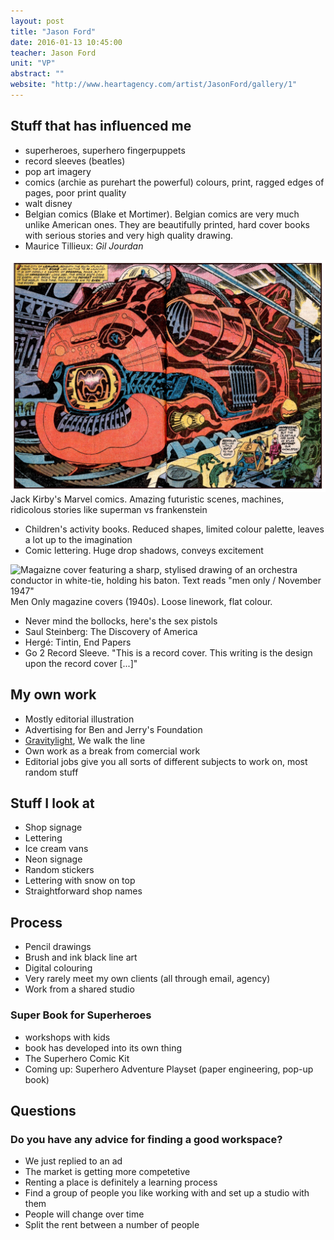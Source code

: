 ```yaml
---
layout: post
title: "Jason Ford"
date: 2016-01-13 10:45:00
teacher: Jason Ford
unit: "VP"
abstract: ""
website: "http://www.heartagency.com/artist/JasonFord/gallery/1"
---
```


## Stuff that has influenced me

- superheroes, superhero fingerpuppets
- record sleeves (beatles)
- pop art imagery
- comics (archie as purehart the powerful) colours, print, ragged edges of pages, poor print quality
- walt disney
- Belgian comics (Blake et Mortimer). Belgian comics are very much unlike American ones. They are beautifully printed, hard cover books with serious stories and very high quality drawing.
- Maurice Tillieux: *Gil Jourdan*

![Comic book open to a double-page image showing an enormous red machine. Smaller figures are in the foreground. Speech bubble reads "BEHOLD, KRO -- MY LITTLE GIFT TO THE GODS"](/assets/notes/jack-kirby-eternals-splash-pages-2.jpg)
Jack Kirby's Marvel comics. Amazing futuristic scenes, machines, ridicolous stories like superman vs frankenstein

- Children's activity books. Reduced shapes, limited colour palette, leaves a lot up to the imagination
- Comic lettering. Huge drop shadows, conveys excitement

![Magaizne cover featuring a sharp, stylised drawing of an orchestra conductor in white-tie, holding his baton. Text reads "men only / November 1947"](https://www.fulltable.com/vts/m/mag/coversmo/SH686.jpg)
Men Only magazine covers (1940s). Loose linework, flat colour.

- Never mind the bollocks, here's the sex pistols
- Saul Steinberg: The Discovery of America
- Hergé: Tintin, End Papers
- Go 2 Record Sleeve. "This is a record cover. This writing is the design upon the record cover [...]"

## My own work

- Mostly editorial illustration
- Advertising for Ben and Jerry's Foundation
- [Gravitylight](http://www.benjerry.co.uk/whats-new/gravity-light-kapow), We walk the line
- Own work as a break from comercial work
- Editorial jobs give you all sorts of different subjects to work on, most random stuff

## Stuff I look at

- Shop signage
- Lettering
- Ice cream vans
- Neon signage
- Random stickers
- Lettering with snow on top
- Straightforward shop names

## Process

- Pencil drawings
- Brush and ink black line art
- Digital colouring
- Very rarely meet my own clients (all through email, agency)
- Work from a shared studio

### Super Book for Superheroes

- workshops with kids
- book has developed into its own thing
- The Superhero Comic Kit
- Coming up: Superhero Adventure Playset (paper engineering, pop-up book)

## Questions

### Do you have any advice for finding a good workspace?

- We just replied to an ad
- The market is getting more competetive
- Renting a place is definitely a learning process
- Find a group of people you like working with and set up a studio with them
- People will change over time
- Split the rent between a number of people
